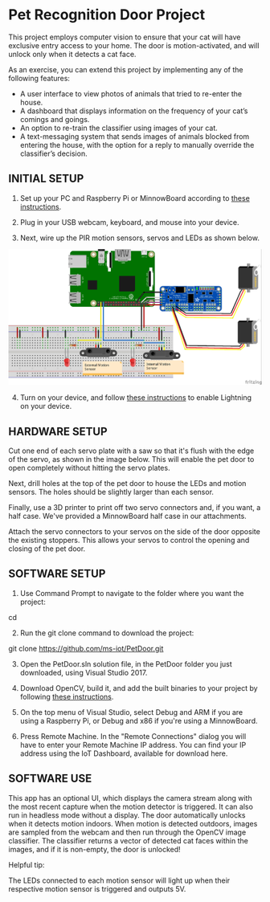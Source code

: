 # Pet Recognition Door Project

This project employs computer vision to ensure that your cat will have exclusive entry access to your home. The door is motion-activated, and will unlock only when it detects a cat face.


As an exercise, you can extend this project by implementing any of the following features:

-	A user interface to view photos of animals that tried to re-enter the house.
-	A dashboard that displays information on the frequency of your cat’s comings and goings.
-	An option to re-train the classifier using images of your cat.
-	A text-messaging system that sends images of animals blocked from entering the house, with the option for a reply to manually override the classifier’s decision.

## INITIAL SETUP

1. Set up your PC and Raspberry Pi or MinnowBoard according to [these instructions](https://developer.microsoft.com/en-us/windows/iot/Docs/GetStarted/mbm/sdcard/stable/GetStartedStep1.htm).

2. Plug in your USB webcam, keyboard, and mouse into your device.

3. Next, wire up the PIR motion sensors, servos and LEDs as shown below.

![Alt text](WiringDiagram_bb.jpg)

4. Turn on your device, and follow [these instructions](https://developer.microsoft.com/en-us/windows/iot/Docs/LightningSetup) to enable Lightning on your device.


## HARDWARE SETUP

Cut one end of each servo plate with a saw so that it's flush with the edge of the servo, as shown in the image below. This will enable the pet door to open completely without hitting the servo plates.

Next, drill holes at the top of the pet door to house the LEDs and motion sensors. The holes should be slightly larger than each sensor.

Finally, use a 3D printer to print off two servo connectors and, if you want, a half case. We've provided a MinnowBoard half case in our attachments.

Attach the servo connectors to your servos on the side of the door opposite the existing stoppers. This allows your servos to control the opening and closing of the pet door.


## SOFTWARE SETUP

1. Use Command Prompt to navigate to the folder where you want the project:

cd <your folder path>

2. Run the git clone command to download the project:

git clone https://github.com/ms-iot/PetDoor.git

3. Open the PetDoor.sln solution file, in the PetDoor folder you just downloaded, using Visual Studio 2017.

4. Download OpenCV, build it, and add the built binaries to your project by following [these instructions](https://developer.microsoft.com/en-us/windows/iot/samples/opencv).

4. On the top menu of Visual Studio, select Debug and ARM if you are using a Raspberry Pi, or Debug and x86 if you're using a MinnowBoard.

5. Press Remote Machine. In the "Remote Connections" dialog you will have to enter your Remote Machine IP address. You can find your IP address using the IoT Dashboard, available for download here.

## SOFTWARE USE

This app has an optional UI, which displays the camera stream along with the most recent capture when the motion detector is triggered. It can also run in headless mode without a display. The door automatically unlocks when it detects motion indoors. When motion is detected outdoors, images are sampled from the webcam and then run through the OpenCV image classifier. The classifier returns a vector of detected cat faces within the images, and if it is non-empty, the door is unlocked!

Helpful tip:

The LEDs connected to each motion sensor will light up when their respective motion sensor is triggered and outputs 5V.
